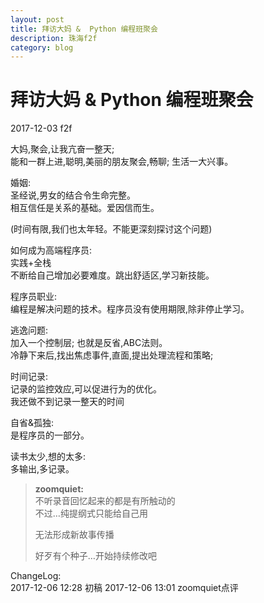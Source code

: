 ```yaml
---  
layout: post
title: 拜访大妈 &  Python 编程班聚会
description: 珠海f2f
category: blog
---  
```


# 拜访大妈 &  Python 编程班聚会

2017-12-03 f2f 

大妈,聚会,让我亢奋一整天;  
能和一群上进,聪明,美丽的朋友聚会,畅聊; 生活一大兴事。

婚姻:  
圣经说,男女的结合令生命完整。  
相互信任是关系的基础。爱因信而生。

(时间有限,我们也太年轻。不能更深刻探讨这个问题)  

如何成为高端程序员:  
实践+全栈  
不断给自己增加必要难度。跳出舒适区,学习新技能。  

程序员职业:  
编程是解决问题的技术。程序员没有使用期限,除非停止学习。  

逃逸问题:  
加入一个控制层; 也就是反省,ABC法则。  
冷静下来后,找出焦虑事件,直面,提出处理流程和策略;

时间记录:  
记录的监控效应,可以促进行为的优化。  
我还做不到记录一整天的时间

自省&孤独:  
是程序员的一部分。


读书太少,想的太多:  
多输出,多记录。  

> **zoomquiet:**   
>不听录音回忆起来的都是有所触动的  
不过…纯提纲式只能给自己用  
>
>无法形成新故事传播  
> 
>好歹有个种子…开始持续修改吧  

  
ChangeLog:  
2017-12-06 12:28 初稿
2017-12-06 13:01 zoomquiet点评


